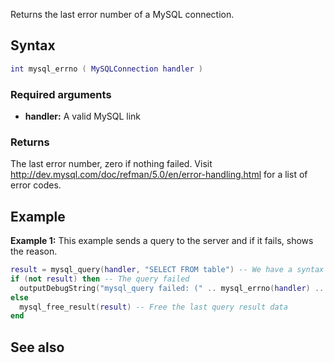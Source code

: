 <pageclass class="#AA7592" subcaption="MTA-MySQL Module"></pageclass>

Returns the last error number of a MySQL connection.

Syntax
------

``` lua
int mysql_errno ( MySQLConnection handler )
```

### Required arguments

-   **handler:** A valid MySQL link

### Returns

The last error number, zero if nothing failed. Visit <http://dev.mysql.com/doc/refman/5.0/en/error-handling.html> for a list of error codes.

Example
-------

**Example 1:** This example sends a query to the server and if it fails, shows the reason.

``` lua
result = mysql_query(handler, "SELECT FROM table") -- We have a syntax error in the query
if (not result) then -- The query failed
  outputDebugString("mysql_query failed: (" .. mysql_errno(handler) .. ") " .. mysql_error(handler)) -- Show the reason
else
  mysql_free_result(result) -- Free the last query result data
end
```

See also
--------
